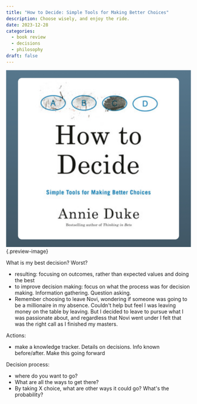 ```yaml
---
title: "How to Decide: Simple Tools for Making Better Choices"
description: Choose wisely, and enjoy the ride.
date: 2023-12-28
categories:
  - book review
  - decisions
  - philosophy
draft: false
---
```


![how-to-decide](../docs/img/how-to-decide.jpg){.preview-image}


What is my best decision? Worst?

- resulting: focusing on outcomes, rather than expected values and doing the best
- to improve decision making: focus on what the process was for decision making. Information gathering. Question asking.
- Remember choosing to leave Novi, wondering if someone was going to be a millionaire in my absence. Couldn't help but feel I was leaving money on the table by leaving. But I decided to leave to pursue what I was passionate about, and regardless that Novi went under I felt that was the right call as I finished my masters.

Actions:
- make a knowledge tracker. Details on decisions. Info known before/after. Make this going forward

Decision process:
- where do you want to go?
- What are all the ways to get there?
- By taking X choice, what are other ways it could go? What's the probability?

